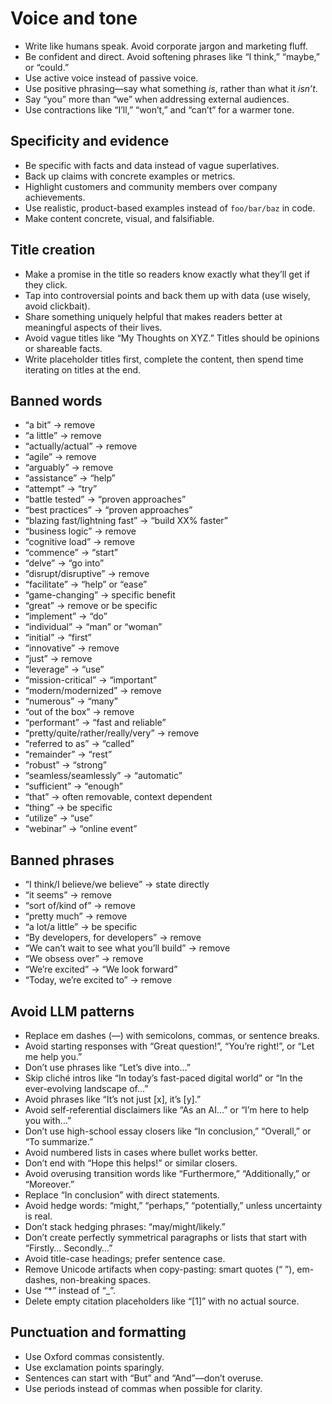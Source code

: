 # Voice and tone

- Write like humans speak. Avoid corporate jargon and marketing fluff.  
- Be confident and direct. Avoid softening phrases like “I think,” “maybe,” or “could.”  
- Use active voice instead of passive voice.  
- Use positive phrasing—say what something *is*, rather than what it *isn’t*.  
- Say “you” more than “we” when addressing external audiences.  
- Use contractions like “I’ll,” “won’t,” and “can’t” for a warmer tone.  

## Specificity and evidence

- Be specific with facts and data instead of vague superlatives.  
- Back up claims with concrete examples or metrics.  
- Highlight customers and community members over company achievements.  
- Use realistic, product-based examples instead of `foo/bar/baz` in code.  
- Make content concrete, visual, and falsifiable.  

## Title creation

- Make a promise in the title so readers know exactly what they’ll get if they click.  
- Tap into controversial points and back them up with data (use wisely, avoid clickbait).  
- Share something uniquely helpful that makes readers better at meaningful aspects of their lives.  
- Avoid vague titles like “My Thoughts on XYZ.” Titles should be opinions or shareable facts.  
- Write placeholder titles first, complete the content, then spend time iterating on titles at the end.  

## Banned words

- “a bit” → remove  
- “a little” → remove  
- “actually/actual” → remove  
- “agile” → remove  
- “arguably” → remove  
- “assistance” → “help”  
- “attempt” → “try”  
- “battle tested” → “proven approaches”  
- “best practices” → “proven approaches”  
- “blazing fast/lightning fast” → “build XX% faster”  
- “business logic” → remove  
- “cognitive load” → remove  
- “commence” → “start”  
- “delve” → “go into”  
- “disrupt/disruptive” → remove  
- “facilitate” → “help” or “ease”  
- “game-changing” → specific benefit  
- “great” → remove or be specific  
- “implement” → “do”  
- “individual” → “man” or “woman”  
- “initial” → “first”  
- “innovative” → remove  
- “just” → remove  
- “leverage” → “use”  
- “mission-critical” → “important”  
- “modern/modernized” → remove  
- “numerous” → “many”  
- “out of the box” → remove  
- “performant” → “fast and reliable”  
- “pretty/quite/rather/really/very” → remove  
- “referred to as” → “called”  
- “remainder” → “rest”  
- “robust” → “strong”  
- “seamless/seamlessly” → “automatic”  
- “sufficient” → “enough”  
- “that” → often removable, context dependent  
- “thing” → be specific  
- “utilize” → “use”  
- “webinar” → “online event”  

## Banned phrases

- “I think/I believe/we believe” → state directly  
- “it seems” → remove  
- “sort of/kind of” → remove  
- “pretty much” → remove  
- “a lot/a little” → be specific  
- “By developers, for developers” → remove  
- “We can’t wait to see what you’ll build” → remove  
- “We obsess over” → remove  
- “We’re excited” → “We look forward”  
- “Today, we’re excited to” → remove  

## Avoid LLM patterns

- Replace em dashes (—) with semicolons, commas, or sentence breaks.  
- Avoid starting responses with “Great question!”, “You’re right!”, or “Let me help you.”  
- Don’t use phrases like “Let’s dive into…”  
- Skip cliché intros like “In today’s fast-paced digital world” or “In the ever-evolving landscape of…”  
- Avoid phrases like “It’s not just [x], it’s [y].”  
- Avoid self-referential disclaimers like “As an AI…” or “I’m here to help you with…”  
- Don’t use high-school essay closers like “In conclusion,” “Overall,” or “To summarize.”  
- Avoid numbered lists in cases where bullet works better.  
- Don’t end with “Hope this helps!” or similar closers.  
- Avoid overusing transition words like “Furthermore,” “Additionally,” or “Moreover.”  
- Replace “In conclusion” with direct statements.  
- Avoid hedge words: “might,” “perhaps,” “potentially,” unless uncertainty is real.  
- Don’t stack hedging phrases: “may/might/likely.”  
- Don’t create perfectly symmetrical paragraphs or lists that start with “Firstly… Secondly…”  
- Avoid title-case headings; prefer sentence case.  
- Remove Unicode artifacts when copy-pasting: smart quotes (“ ”), em-dashes, non-breaking spaces.  
- Use “*” instead of “_”.  
- Delete empty citation placeholders like “[1]” with no actual source.  

## Punctuation and formatting

- Use Oxford commas consistently.  
- Use exclamation points sparingly.  
- Sentences can start with “But” and “And”—don’t overuse.  
- Use periods instead of commas when possible for clarity.  